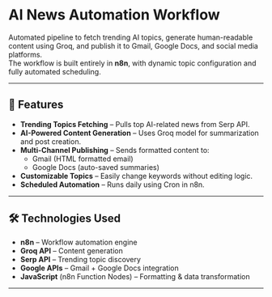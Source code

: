 # AI News Automation Workflow

Automated pipeline to fetch trending AI topics, generate human-readable content using Groq, and publish it to Gmail, Google Docs, and social media platforms.  
The workflow is built entirely in **n8n**, with dynamic topic configuration and fully automated scheduling.

---

## 📌 Features
- **Trending Topics Fetching** – Pulls top AI-related news from Serp API.
- **AI-Powered Content Generation** – Uses Groq model for summarization and post creation.
- **Multi-Channel Publishing** – Sends formatted content to:
  - Gmail (HTML formatted email)
  - Google Docs (auto-saved summaries)
- **Customizable Topics** – Easily change keywords without editing logic.
- **Scheduled Automation** – Runs daily using Cron in n8n.

---

## 🛠️ Technologies Used
- **n8n** – Workflow automation engine
- **Groq API** – Content generation
- **Serp API** – Trending topic discovery
- **Google APIs** – Gmail + Google Docs integration
- **JavaScript** (n8n Function Nodes) – Formatting & data transformation

---
